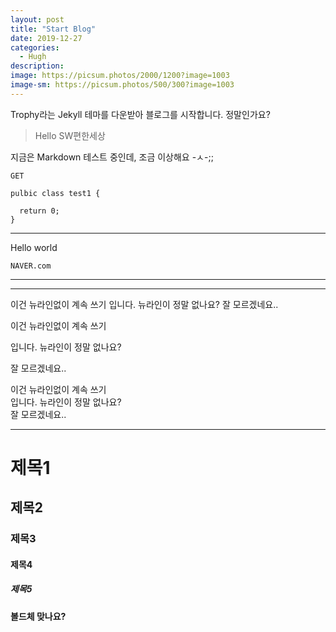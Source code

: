 ```yaml
---
layout: post
title: "Start Blog"
date: 2019-12-27
categories:
  - Hugh
description:
image: https://picsum.photos/2000/1200?image=1003
image-sm: https://picsum.photos/500/300?image=1003
---
```

Trophy라는 Jekyll 테마를 다운받아 블로그를 시작합니다.
정말인가요?

> Hello SW편한세상

지금은 Markdown 테스트 중인데, 조금 이상해요 -ㅅ-;;

`GET`

````
pulbic class test1 {

  return 0;
}
````

***

Hello world

`NAVER.com`

**** 


---
이건 뉴라인없이 계속 쓰기
입니다. 뉴라인이 정말 없나요?
잘 모르겠네요..

이건 뉴라인없이 계속 쓰기

입니다. 뉴라인이 정말 없나요?

잘 모르겠네요..


이건 뉴라인없이 계속 쓰기  
입니다. 뉴라인이 정말 없나요?  
잘 모르겠네요..  

---

# 제목1

## 제목2

### 제목3

#### 제목4

##### 제목5

**볼드체 맞나요?**
